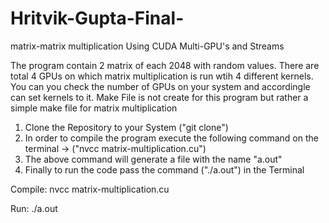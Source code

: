# Hritvik-Gupta-Final-
matrix-matrix multiplication Using CUDA Multi-GPU's and Streams

The program contain 2 matrix of each 2048 with random values. 
There are total 4 GPUs on which matrix multiplication is run wtih 4 different kernels. You can you check the number of GPUs on your system and accordingle can set 
kernels to it.
Make File is not create for this program but rather a simple make file for matrix multiplication
1. Clone the Repository to your System ("git clone")
2. In order to compile the program execute the following command on the terminal -> ("nvcc matrix-multiplication.cu")
3. The above command will generate a file with the name "a.out"
4. Finally to run the code pass the command ("./a.out") in the Terminal

Compile:    nvcc matrix-multiplication.cu

Run:        ./a.out
